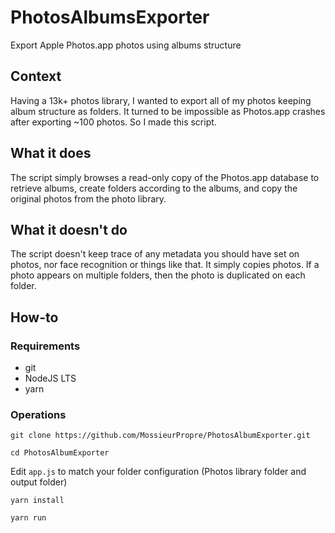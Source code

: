 # PhotosAlbumsExporter

Export Apple Photos.app photos using albums structure

## Context

Having a 13k+ photos library, I wanted to export all of my photos keeping album structure as folders. It turned to be impossible as Photos.app crashes after exporting ~100 photos. So I made this script.

## What it does

The script simply browses a read-only copy of the Photos.app database to retrieve albums, create folders according to the albums, and copy the original photos from the photo library.

## What it doesn't do

The script doesn't keep trace of any metadata you should have set on photos, nor face recognition or things like that. It simply copies photos. If a photo appears on multiple folders, then the photo is duplicated on each folder.

## How-to

### Requirements
- git
- NodeJS LTS
- yarn

### Operations

`git clone https://github.com/MossieurPropre/PhotosAlbumExporter.git`

`cd PhotosAlbumExporter`

Edit `app.js` to match your folder configuration (Photos library folder and output folder)

`yarn install`

`yarn run`
